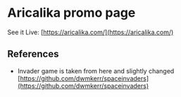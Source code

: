 # Aricalika promo page

See it Live: [https://aricalika.com/](https://aricalika.com/)

## References

- Invader game is taken from here and slightly changed [https://github.com/dwmkerr/spaceinvaders](https://github.com/dwmkerr/spaceinvaders)
